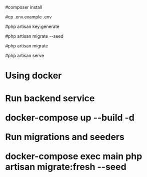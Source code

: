 #composer install

#cp .env.example .env

#php artisan key:generate

#php artisan migrate --seed

#php artisan migrate

#php artisan serve

<h1>Using docker<h1>

<p>Run backend service</p>
<p>docker-compose up --build -d</p>

<p>Run migrations and seeders</p>
<p>docker-compose exec main php artisan migrate:fresh --seed</p>
